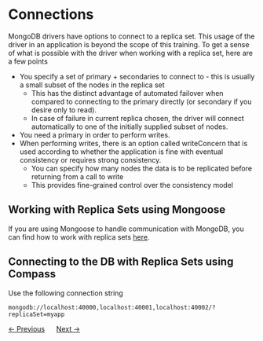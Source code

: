# Connections
MongoDB drivers have options to connect to a replica set. This usage of the driver in an application is beyond the scope of this training. To get a sense of what is possible with the driver when working with a replica set, here are a few points
- You specify a set of primary + secondaries to connect to - this is usually a small subset of the nodes in the replica set
    - This has the distinct advantage of automated failover when compared to connecting to the primary directly (or secondary if you desire only to read).
    - In case of failure in current replica chosen, the driver will connect automatically to one of the initially supplied subset of nodes.
- You need a primary in order to perform writes.
- When performing writes, there is an option called writeConcern that is used according to whether the application is fine with eventual consistency or requires strong consistency.
    - You can specify how many nodes the data is to be replicated before returning from a call to write
    - This provides fine-grained control over the consistency model

## Working with Replica Sets using Mongoose
If you are using Mongoose to handle communication with MongoDB, you can find how to work with replica sets [here](https://mongoosejs.com/docs/connections.html#replicaset_connections).

## Connecting to the DB with Replica Sets using Compass
Use the following connection string
```
mongodb://localhost:40000,localhost:40001,localhost:40002/?replicaSet=myapp
```

<div>
    <a href="./03-verifying-replication-and-failover.md"><- Previous</a>
    &nbsp;&nbsp;&nbsp;&nbsp;
    <a href="../09-sharding/01-introduction-to-sharding.md">Next -></a>
</div>
    
    
